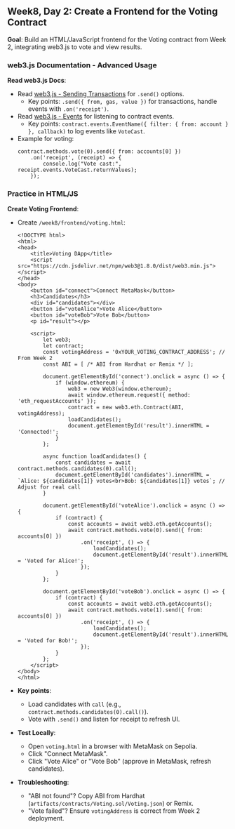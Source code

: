 ## Week8, Day 2: Create a Frontend for the Voting Contract

**Goal**: Build an HTML/JavaScript frontend for the Voting contract from Week 2, integrating web3.js to vote and view results.

### web3.js Documentation - Advanced Usage

**Read web3.js Docs**:

- Read [web3.js - Sending Transactions](https://web3js.readthedocs.io/en/v1.10.0/web3-eth-contract.html#id28) for `.send()` options.
  - Key points: `.send({ from, gas, value })` for transactions, handle events with `.on('receipt')`.
- Read [web3.js - Events](https://web3js.readthedocs.io/en/v1.10.0/web3-eth-contract.html#events) for listening to contract events.
  - Key points: `contract.events.EventName({ filter: { from: account } }, callback)` to log events like `VoteCast`.
- Example for voting:
  ```
  contract.methods.vote(0).send({ from: accounts[0] })
      .on('receipt', (receipt) => {
          console.log("Vote cast:", receipt.events.VoteCast.returnValues);
      });
  ```

### Practice in HTML/JS

**Create Voting Frontend**:

- Create `/week8/frontend/voting.html`:

  ```
  <!DOCTYPE html>
  <html>
  <head>
      <title>Voting DApp</title>
      <script src="https://cdn.jsdelivr.net/npm/web3@1.8.0/dist/web3.min.js"></script>
  </head>
  <body>
      <button id="connect">Connect MetaMask</button>
      <h3>Candidates</h3>
      <div id="candidates"></div>
      <button id="voteAlice">Vote Alice</button>
      <button id="voteBob">Vote Bob</button>
      <p id="result"></p>

      <script>
          let web3;
          let contract;
          const votingAddress = '0xYOUR_VOTING_CONTRACT_ADDRESS'; // From Week 2
          const ABI = [ /* ABI from Hardhat or Remix */ ];

          document.getElementById('connect').onclick = async () => {
              if (window.ethereum) {
                  web3 = new Web3(window.ethereum);
                  await window.ethereum.request({ method: 'eth_requestAccounts' });
                  contract = new web3.eth.Contract(ABI, votingAddress);
                  loadCandidates();
                  document.getElementById('result').innerHTML = 'Connected!';
              }
          };

          async function loadCandidates() {
              const candidates = await contract.methods.candidates(0).call();
              document.getElementById('candidates').innerHTML = `Alice: ${candidates[1]} votes<br>Bob: ${candidates[1]} votes`; // Adjust for real call
          }

          document.getElementById('voteAlice').onclick = async () => {
              if (contract) {
                  const accounts = await web3.eth.getAccounts();
                  await contract.methods.vote(0).send({ from: accounts[0] })
                      .on('receipt', () => {
                          loadCandidates();
                          document.getElementById('result').innerHTML = 'Voted for Alice!';
                      });
              }
          };

          document.getElementById('voteBob').onclick = async () => {
              if (contract) {
                  const accounts = await web3.eth.getAccounts();
                  await contract.methods.vote(1).send({ from: accounts[0] })
                      .on('receipt', () => {
                          loadCandidates();
                          document.getElementById('result').innerHTML = 'Voted for Bob!';
                      });
              }
          };
      </script>
  </body>
  </html>
  ```

- **Key points**:
  - Load candidates with `call` (e.g., `contract.methods.candidates(0).call()`).
  - Vote with `.send()` and listen for receipt to refresh UI.
- **Test Locally**:
  - Open `voting.html` in a browser with MetaMask on Sepolia.
  - Click "Connect MetaMask".
  - Click "Vote Alice" or "Vote Bob" (approve in MetaMask, refresh candidates).
- **Troubleshooting**:
  - "ABI not found"? Copy ABI from Hardhat (`artifacts/contracts/Voting.sol/Voting.json`) or Remix.
  - "Vote failed"? Ensure `votingAddress` is correct from Week 2 deployment.
